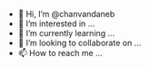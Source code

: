 - 👋 Hi, I’m @chanvandaneb
- 👀 I’m interested in ...
- 🌱 I’m currently learning ...
- 💞️ I’m looking to collaborate on ...
- 📫 How to reach me ...

<!---
chanvandaneb/chanvandaneb is a ✨ special ✨ repository because its `README.md` (this file) appears on your GitHub profile.
You can click the Preview link to take a look at your changes.
--->
